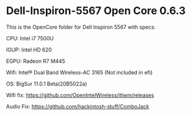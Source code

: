 # Dell-Inspiron-5567 Open Core 0.6.3


This is the OpenCore folder for Dell Inspiron 5567 with specs:

CPU: Intel i7 7500U

IGUP: Intel HD 620

EGPU: Radeon R7 M445

Wifi: Intel® Dual Band Wireless-AC 3165 (Not included in efi)

OS: BigSur 11.0.1 Beta(20B5022a)








Wifi fix: https://github.com/OpenIntelWireless/itlwm/releases

Audio Fix: https://github.com/hackintosh-stuff/ComboJack

